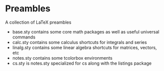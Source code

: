 # Preambles
A collection of LaTeX preambles
- base.sty contains some core math packages as well as useful universal commands
- calc.sty contains some calculus shortcuts for integrals and series
- linalg.sty contains some linear algebra shortcuts for matrices, vectors, etc
- notes.sty contains some tcolorbox environments
- cs.sty is notes.sty specialized for cs along with the listings package
